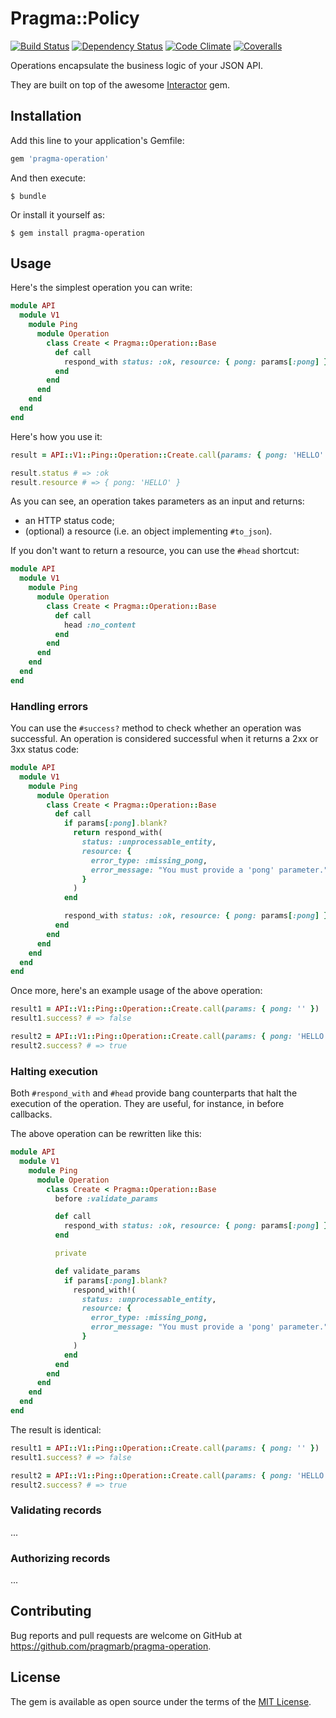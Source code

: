 # Pragma::Policy

[![Build Status](https://img.shields.io/travis/pragmarb/pragma-operation.svg?maxAge=3600&style=flat-square)](https://travis-ci.org/pragmarb/pragma-operation)
[![Dependency Status](https://img.shields.io/gemnasium/pragmarb/pragma-operation.svg?maxAge=3600&style=flat-square)](https://gemnasium.com/github.com/pragmarb/pragma-operation)
[![Code Climate](https://img.shields.io/codeclimate/github/pragmarb/pragma-operation.svg?maxAge=3600&style=flat-square)](https://codeclimate.com/github/pragmarb/pragma-operation)
[![Coveralls](https://img.shields.io/coveralls/pragmarb/pragma-operation.svg?maxAge=3600&style=flat-square)](https://coveralls.io/github/pragmarb/pragma-operation)

Operations encapsulate the business logic of your JSON API.

They are built on top of the awesome [Interactor](https://github.com/collectiveidea/interactor) gem.

## Installation

Add this line to your application's Gemfile:

```ruby
gem 'pragma-operation'
```

And then execute:

```console
$ bundle
```

Or install it yourself as:

```console
$ gem install pragma-operation
```

## Usage

Here's the simplest operation you can write:

```ruby
module API
  module V1
    module Ping
      module Operation
        class Create < Pragma::Operation::Base
          def call
            respond_with status: :ok, resource: { pong: params[:pong] }
          end
        end
      end
    end
  end
end
```

Here's how you use it:

```ruby
result = API::V1::Ping::Operation::Create.call(params: { pong: 'HELLO' })

result.status # => :ok
result.resource # => { pong: 'HELLO' }
```

As you can see, an operation takes parameters as an input and returns:

- an HTTP status code;
- (optional) a resource (i.e. an object implementing `#to_json`).

If you don't want to return a resource, you can use the `#head` shortcut:

```ruby
module API
  module V1
    module Ping
      module Operation
        class Create < Pragma::Operation::Base
          def call
            head :no_content
          end
        end
      end
    end
  end
end
```

### Handling errors

You can use the `#success?` method to check whether an operation was successful. An operation is
considered successful when it returns a 2xx or 3xx status code:

```ruby
module API
  module V1
    module Ping
      module Operation
        class Create < Pragma::Operation::Base
          def call
            if params[:pong].blank?
              return respond_with(
                status: :unprocessable_entity,
                resource: {
                  error_type: :missing_pong,
                  error_message: "You must provide a 'pong' parameter."
                }
              )
            end

            respond_with status: :ok, resource: { pong: params[:pong] }
          end
        end
      end
    end
  end
end
```

Once more, here's an example usage of the above operation:

```ruby
result1 = API::V1::Ping::Operation::Create.call(params: { pong: '' })
result1.success? # => false

result2 = API::V1::Ping::Operation::Create.call(params: { pong: 'HELLO' })
result2.success? # => true
```

### Halting execution

Both `#respond_with` and `#head` provide bang counterparts that halt the execution of the operation.
They are useful, for instance, in before callbacks.

The above operation can be rewritten like this:

```ruby
module API
  module V1
    module Ping
      module Operation
        class Create < Pragma::Operation::Base
          before :validate_params

          def call
            respond_with status: :ok, resource: { pong: params[:pong] }
          end

          private

          def validate_params
            if params[:pong].blank?
              respond_with!(
                status: :unprocessable_entity,
                resource: {
                  error_type: :missing_pong,
                  error_message: "You must provide a 'pong' parameter."
                }
              )
            end
          end
        end
      end
    end
  end
end
```

The result is identical:

```ruby
result1 = API::V1::Ping::Operation::Create.call(params: { pong: '' })
result1.success? # => false

result2 = API::V1::Ping::Operation::Create.call(params: { pong: 'HELLO' })
result2.success? # => true
```

### Validating records

...

### Authorizing records

...

## Contributing

Bug reports and pull requests are welcome on GitHub at https://github.com/pragmarb/pragma-operation.

## License

The gem is available as open source under the terms of the [MIT License](http://opensource.org/licenses/MIT).
